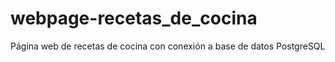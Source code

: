 # webpage-recetas_de_cocina
Página web de recetas de cocina con conexión a base de datos PostgreSQL
